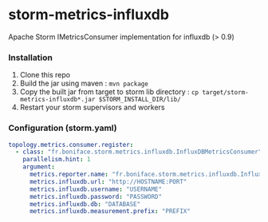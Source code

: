 # storm-metrics-influxdb
Apache Storm IMetricsConsumer implementation for influxdb (> 0.9)

### Installation
1. Clone this repo
1. Build the jar using maven : `mvn package`
1. Copy the built jar from target to storm lib directory : `cp target/storm-metrics-influxdb*.jar $STORM_INSTALL_DIR/lib/`
1. Restart your storm supervisors and workers

### Configuration (storm.yaml) 
```yaml
topology.metrics.consumer.register:
  - class: "fr.boniface.storm.metrics.influxdb.InfluxDBMetricsConsumer"
    parallelism.hint: 1
    argument:
      metrics.reporter.name: "fr.boniface.storm.metrics.influxdb.InfluxDBMetricsConsumer"
      metrics.influxdb.url: "http://HOSTNAME:PORT"
      metrics.influxdb.username: "USERNAME"
      metrics.influxdb.password: "PASSWORD"
      metrics.influxdb.db: "DATABASE"
      metrics.influxdb.measurement.prefix: "PREFIX"
```
